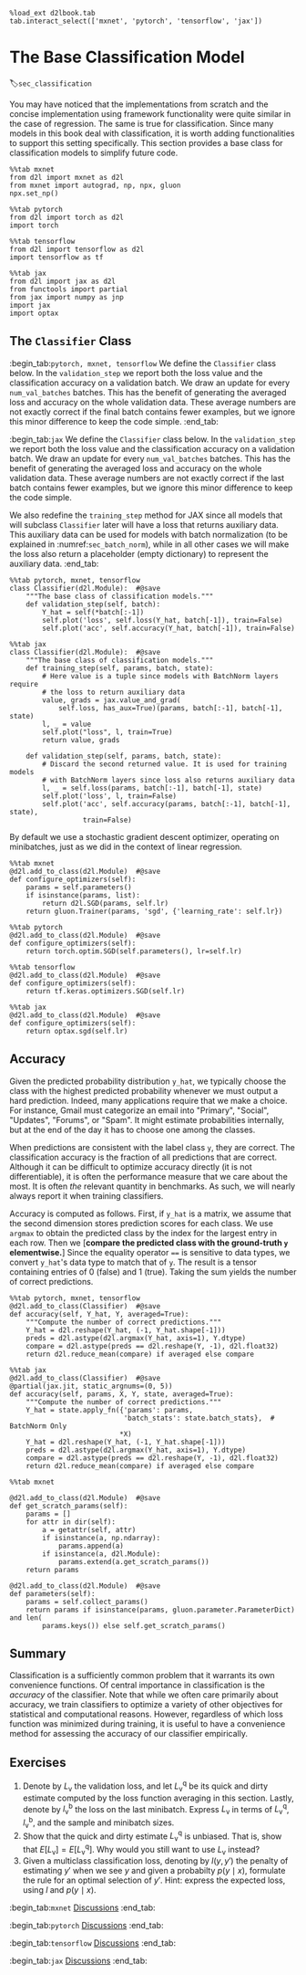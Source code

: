 ```{.python .input}
%load_ext d2lbook.tab
tab.interact_select(['mxnet', 'pytorch', 'tensorflow', 'jax'])
```

# The Base Classification Model
:label:`sec_classification`

You may have noticed that the implementations from scratch and the concise implementation using framework functionality were quite similar in the case of regression. The same is true for classification. Since many models in this book deal with classification, it is worth adding functionalities to support this setting specifically. This section provides a base class for classification models to simplify future code.

```{.python .input}
%%tab mxnet
from d2l import mxnet as d2l
from mxnet import autograd, np, npx, gluon
npx.set_np()
```

```{.python .input}
%%tab pytorch
from d2l import torch as d2l
import torch
```

```{.python .input}
%%tab tensorflow
from d2l import tensorflow as d2l
import tensorflow as tf
```

```{.python .input}
%%tab jax
from d2l import jax as d2l
from functools import partial
from jax import numpy as jnp
import jax
import optax
```

## The `Classifier` Class

:begin_tab:`pytorch, mxnet, tensorflow`
We define the `Classifier` class below. In the `validation_step` we report both the loss value and the classification accuracy on a validation batch. We draw an update for every `num_val_batches` batches. This has the benefit of generating the averaged loss and accuracy on the whole validation data. These average numbers are not exactly correct if the final batch contains fewer examples, but we ignore this minor difference to keep the code simple.
:end_tab:


:begin_tab:`jax`
We define the `Classifier` class below. In the `validation_step` we report both the loss value and the classification accuracy on a validation batch. We draw an update for every `num_val_batches` batches. This has the benefit of generating the averaged loss and accuracy on the whole validation data. These average numbers are not exactly correct if the last batch contains fewer examples, but we ignore this minor difference to keep the code simple.

We also redefine the `training_step` method for JAX since all models that will
subclass `Classifier` later will have a loss that returns auxiliary data.
This auxiliary data can be used for models with batch normalization
(to be explained in :numref:`sec_batch_norm`), while in all other cases
we will make the loss also return a placeholder (empty dictionary) to
represent the auxiliary data.
:end_tab:

```{.python .input}
%%tab pytorch, mxnet, tensorflow
class Classifier(d2l.Module):  #@save
    """The base class of classification models."""
    def validation_step(self, batch):
        Y_hat = self(*batch[:-1])
        self.plot('loss', self.loss(Y_hat, batch[-1]), train=False)
        self.plot('acc', self.accuracy(Y_hat, batch[-1]), train=False)
```

```{.python .input}
%%tab jax
class Classifier(d2l.Module):  #@save
    """The base class of classification models."""
    def training_step(self, params, batch, state):
        # Here value is a tuple since models with BatchNorm layers require
        # the loss to return auxiliary data
        value, grads = jax.value_and_grad(
            self.loss, has_aux=True)(params, batch[:-1], batch[-1], state)
        l, _ = value
        self.plot("loss", l, train=True)
        return value, grads

    def validation_step(self, params, batch, state):
        # Discard the second returned value. It is used for training models
        # with BatchNorm layers since loss also returns auxiliary data
        l, _ = self.loss(params, batch[:-1], batch[-1], state)
        self.plot('loss', l, train=False)
        self.plot('acc', self.accuracy(params, batch[:-1], batch[-1], state),
                  train=False)
```

By default we use a stochastic gradient descent optimizer, operating on minibatches, just as we did in the context of linear regression.

```{.python .input}
%%tab mxnet
@d2l.add_to_class(d2l.Module)  #@save
def configure_optimizers(self):
    params = self.parameters()
    if isinstance(params, list):
        return d2l.SGD(params, self.lr)
    return gluon.Trainer(params, 'sgd', {'learning_rate': self.lr})
```

```{.python .input}
%%tab pytorch
@d2l.add_to_class(d2l.Module)  #@save
def configure_optimizers(self):
    return torch.optim.SGD(self.parameters(), lr=self.lr)
```

```{.python .input}
%%tab tensorflow
@d2l.add_to_class(d2l.Module)  #@save
def configure_optimizers(self):
    return tf.keras.optimizers.SGD(self.lr)
```

```{.python .input}
%%tab jax
@d2l.add_to_class(d2l.Module)  #@save
def configure_optimizers(self):
    return optax.sgd(self.lr)
```

## Accuracy

Given the predicted probability distribution `y_hat`,
we typically choose the class with the highest predicted probability
whenever we must output a hard prediction.
Indeed, many applications require that we make a choice.
For instance, Gmail must categorize an email into "Primary", "Social", "Updates", "Forums", or "Spam".
It might estimate probabilities internally,
but at the end of the day it has to choose one among the classes.

When predictions are consistent with the label class `y`, they are correct.
The classification accuracy is the fraction of all predictions that are correct.
Although it can be difficult to optimize accuracy directly (it is not differentiable),
it is often the performance measure that we care about the most. It is often *the*
relevant quantity in benchmarks. As such, we will nearly always report it when training classifiers.

Accuracy is computed as follows.
First, if `y_hat` is a matrix,
we assume that the second dimension stores prediction scores for each class.
We use `argmax` to obtain the predicted class by the index for the largest entry in each row.
Then we [**compare the predicted class with the ground-truth `y` elementwise.**]
Since the equality operator `==` is sensitive to data types,
we convert `y_hat`'s data type to match that of `y`.
The result is a tensor containing entries of 0 (false) and 1 (true).
Taking the sum yields the number of correct predictions.

```{.python .input  n=9}
%%tab pytorch, mxnet, tensorflow
@d2l.add_to_class(Classifier)  #@save
def accuracy(self, Y_hat, Y, averaged=True):
    """Compute the number of correct predictions."""
    Y_hat = d2l.reshape(Y_hat, (-1, Y_hat.shape[-1]))
    preds = d2l.astype(d2l.argmax(Y_hat, axis=1), Y.dtype)
    compare = d2l.astype(preds == d2l.reshape(Y, -1), d2l.float32)
    return d2l.reduce_mean(compare) if averaged else compare
```

```{.python .input  n=9}
%%tab jax
@d2l.add_to_class(Classifier)  #@save
@partial(jax.jit, static_argnums=(0, 5))
def accuracy(self, params, X, Y, state, averaged=True):
    """Compute the number of correct predictions."""
    Y_hat = state.apply_fn({'params': params,
                            'batch_stats': state.batch_stats},  # BatchNorm Only
                           *X)
    Y_hat = d2l.reshape(Y_hat, (-1, Y_hat.shape[-1]))
    preds = d2l.astype(d2l.argmax(Y_hat, axis=1), Y.dtype)
    compare = d2l.astype(preds == d2l.reshape(Y, -1), d2l.float32)
    return d2l.reduce_mean(compare) if averaged else compare
```

```{.python .input  n=10}
%%tab mxnet

@d2l.add_to_class(d2l.Module)  #@save
def get_scratch_params(self):
    params = []
    for attr in dir(self):
        a = getattr(self, attr)
        if isinstance(a, np.ndarray):
            params.append(a)
        if isinstance(a, d2l.Module):
            params.extend(a.get_scratch_params())
    return params

@d2l.add_to_class(d2l.Module)  #@save
def parameters(self):
    params = self.collect_params()
    return params if isinstance(params, gluon.parameter.ParameterDict) and len(
        params.keys()) else self.get_scratch_params()
```

## Summary

Classification is a sufficiently common problem that it warrants its own convenience functions. Of central importance in classification is the *accuracy* of the classifier. Note that while we often care primarily about accuracy, we train classifiers to optimize a variety of other objectives for statistical and computational reasons. However, regardless of which loss function was minimized during training, it is useful to have a convenience method for assessing the accuracy of our classifier empirically. 


## Exercises

1. Denote by $L_\textrm{v}$ the validation loss, and let $L_\textrm{v}^\textrm{q}$ be its quick and dirty estimate computed by the loss function averaging in this section. Lastly, denote by $l_\textrm{v}^\textrm{b}$ the loss on the last minibatch. Express $L_\textrm{v}$ in terms of $L_\textrm{v}^\textrm{q}$, $l_\textrm{v}^\textrm{b}$, and the sample and minibatch sizes.
1. Show that the quick and dirty estimate $L_\textrm{v}^\textrm{q}$ is unbiased. That is, show that $E[L_\textrm{v}] = E[L_\textrm{v}^\textrm{q}]$. Why would you still want to use $L_\textrm{v}$ instead?
1. Given a multiclass classification loss, denoting by $l(y,y')$ the penalty of estimating $y'$ when we see $y$ and given a probabilty $p(y \mid x)$, formulate the rule for an optimal selection of $y'$. Hint: express the expected loss, using $l$ and $p(y \mid x)$.

:begin_tab:`mxnet`
[Discussions](https://discuss.d2l.ai/t/6808)
:end_tab:

:begin_tab:`pytorch`
[Discussions](https://discuss.d2l.ai/t/6809)
:end_tab:

:begin_tab:`tensorflow`
[Discussions](https://discuss.d2l.ai/t/6810)
:end_tab:

:begin_tab:`jax`
[Discussions](https://discuss.d2l.ai/t/17981)
:end_tab:
